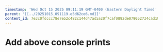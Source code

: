 ```yaml
---
timestamp: 'Wed Oct 15 2025 09:11:19 GMT-0400 (Eastern Daylight Time)'
parent: '[[../20251015_091119.e5d62ce6.md]]'
content_id: 7e3c0fdccc78e7e52c482c144d47ad5a20f7caf0892de079052734cad19613fa
---
```


# Add above console prints
